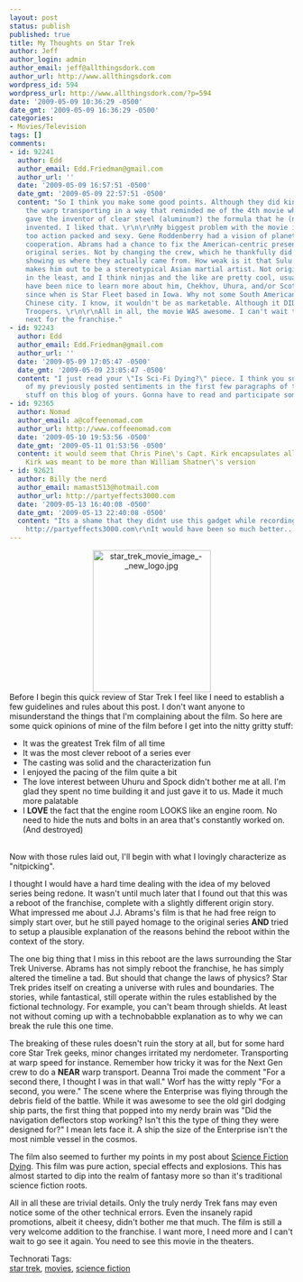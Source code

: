 ```yaml
---
layout: post
status: publish
published: true
title: My Thoughts on Star Trek
author: Jeff
author_login: admin
author_email: jeff@allthingsdork.com
author_url: http://www.allthingsdork.com
wordpress_id: 594
wordpress_url: http://www.allthingsdork.com/?p=594
date: '2009-05-09 10:36:29 -0500'
date_gmt: '2009-05-09 16:36:29 -0500'
categories:
- Movies/Television
tags: []
comments:
- id: 92241
  author: Edd
  author_email: Edd.Friedman@gmail.com
  author_url: ''
  date: '2009-05-09 16:57:51 -0500'
  date_gmt: '2009-05-09 22:57:51 -0500'
  content: "So I think you make some good points. Although they did kind of explain
    the warp transporting in a way that reminded me of the 4th movie when Scottie
    gave the inventor of clear steel (aluminum?) the formula that he (not Scottie)
    invented. I liked that. \r\n\r\nMy biggest problem with the movie is that it seemed
    too action packed and sexy. Gene Roddenberry had a vision of planetwide human
    cooperation. Abrams had a chance to fix the American-centric presentation of the
    original series. Not by changing the crew, which he thankfully did not, but by
    showing us where they actually came from. How weak is it that Sulu's origin story
    makes him out to be a stereotypical Asian martial artist. Not original or creative
    in the least, and I think ninjas and the like are pretty cool, usually. It would
    have been nice to learn more about him, Chekhov, Uhura, and/or Scottie.  And
    since when is Star Fleet based in Iowa. Why not some South American, Indian, or
    Chinese city. I know, it wouldn't be as marketable. Although it DID work for Starship
    Troopers. \r\n\r\nAll in all, the movie WAS awesome. I can't wait to see what's
    next for the franchise."
- id: 92243
  author: Edd
  author_email: Edd.Friedman@gmail.com
  author_url: ''
  date: '2009-05-09 17:05:47 -0500'
  date_gmt: '2009-05-09 23:05:47 -0500'
  content: "I just read your \"Is Sci-Fi Dying?\" piece. I think you summed up much
    of my previously posted sentiments in the first few paragraphs of that piece.\r\n\r\nGood
    stuff on this blog of yours. Gonna have to read and participate some more..."
- id: 92365
  author: Nomad
  author_email: a@coffeenomad.com
  author_url: http://www.coffeenomad.com
  date: '2009-05-10 19:53:56 -0500'
  date_gmt: '2009-05-11 01:53:56 -0500'
  content: it would seem that Chris Pine\'s Capt. Kirk encapsulates all that Capt.
    Kirk was meant to be more than William Shatner\'s version
- id: 92621
  author: Billy the nerd
  author_email: mamast513@hotmail.com
  author_url: http://partyeffects3000.com
  date: '2009-05-13 16:40:08 -0500'
  date_gmt: '2009-05-13 22:40:08 -0500'
  content: "Its a shame that they didnt use this gadget while recording Star Trek:
    http://partyeffects3000.com\r\nIt would have been so much better..."
---
```

<div style="text-align:center;"><img src="http://www.allthingsdork.com/wp-content/uploads/2009/05/star-trek-movie-image-new-logo.jpg" alt="star_trek_movie_image_-_new_logo.jpg" class="alignright" border="0" width="209" height="252" / style="margin-top: 0px; margin-bottom: 0px; margin-left: 3px; margin-right: 3px; border: 0px initial initial;"></div>Before I begin this quick review of Star Trek I feel like I need to establish a few guidelines and rules about this post. I don't want anyone to misunderstand the things that I'm complaining about the film. So here are some quick opinions of mine of the film before I get into the nitty gritty stuff:</p>
<ul>
<li>It was the greatest Trek film of all time</li>
<li>It was the most clever reboot of a series ever</li>
<li>The casting was solid and the characterization fun</li>
<li>I enjoyed the pacing of the film quite a bit</li>
<li>The love interest between Uhuru and Spock didn't bother me at all. I'm glad they spent no time building it and just gave it to us. Made it much more palatable</li>
<li>I <strong>LOVE</strong> the fact that the engine room LOOKS like an engine room. No need to hide the nuts and bolts in an area that's constantly worked on. (And destroyed)</li><br />
</ul></p>
<p>Now with those rules laid out, I'll begin with what I lovingly characterize as "nitpicking".</p>
<p>I thought I would have a hard time dealing with the idea of my beloved series being redone. It wasn't until much later that I found out that this was a reboot of the franchise, complete with a slightly different origin story. What impressed me about J.J. Abrams's film is that he had free reign to simply start over, but he still payed homage to the original series <strong>AND</strong> tried to setup a plausible explanation of the reasons behind the reboot within the context of the story.</p>
<p>The one big thing that I miss in this reboot are the laws surrounding the Star Trek Universe. Abrams has not simply reboot the franchise, he has simply altered the timeline a tad. But should that change the laws of physics? Star Trek prides itself on creating a universe with rules and boundaries. The stories, while fantastical, still operate within the rules established by the fictional technology. For example, you can't beam through shields. At least not without coming up with a technobabble explanation as to why we can break the rule this one time.</p>
<p>The breaking of these rules doesn't ruin the story at all, but for some hard core Star Trek geeks, minor changes irritated my nerdometer. Transporting at warp speed for instance. Remember how tricky it was for the Next Gen crew to do a <strong>NEAR</strong> warp transport. Deanna Troi made the comment "For a second there, I thought I was in that wall." Worf has the witty reply "For a second, you were." The scene where the Enterprise was flying through the debris field of the battle. While it was awesome to see the old girl dodging ship parts, the first thing that popped into my nerdy brain was "Did the navigation deflectors stop working? Isn't this the type of thing they were designed for?" I mean lets face it. A ship the size of the Enterprise isn't the most nimble vessel in the cosmos.</p>
<p>The film also seemed to further my points in my post about <a href="http://www.allthingsdork.com/?p=589">Science Fiction Dying</a>. This film was pure action, special effects and explosions. This has almost started to dip into the realm of fantasy more so than it's traditional science fiction roots.</p>
<p>All in all these are trivial details. Only the truly nerdy Trek fans may even notice some of the other technical errors. Even the insanely rapid promotions, albeit it cheesy, didn't bother me that much. The film is still a very welcome addition to the franchise. I want more, I need more and I can't wait to go see it again. You need to see this movie in the theaters.</p>
<p><!-- Technorati Tags Start --></p>
<p>Technorati Tags:<br />
<a href="http://technorati.com/tag/star%20trek" rel="tag">star trek</a>, <a href="http://technorati.com/tag/movies" rel="tag">movies</a>, <a href="http://technorati.com/tag/science%20fiction" rel="tag">science fiction</a><br />
</p><br />
<!-- Technorati Tags End --></p>
